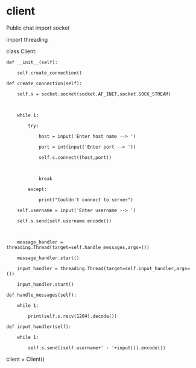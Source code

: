 # client
Public chat
import socket

import threading

class Client:

    def __init__(self):

        self.create_connection()

    def create_connection(self):

        self.s = socket.socket(socket.AF_INET,socket.SOCK_STREAM)

        

        while 1:

            try:

                host = input('Enter host name --> ')

                port = int(input('Enter port --> '))

                self.s.connect((host,port))

                

                break

            except:

                print("Couldn't connect to server")

        self.username = input('Enter username --> ')

        self.s.send(self.username.encode())

        

        message_handler = threading.Thread(target=self.handle_messages,args=())

        message_handler.start()

        input_handler = threading.Thread(target=self.input_handler,args=())

        input_handler.start()

    def handle_messages(self):

        while 1:

            print(self.s.recv(1204).decode())

    def input_handler(self):

        while 1:

            self.s.send((self.username+' - '+input()).encode())

client = Client()
